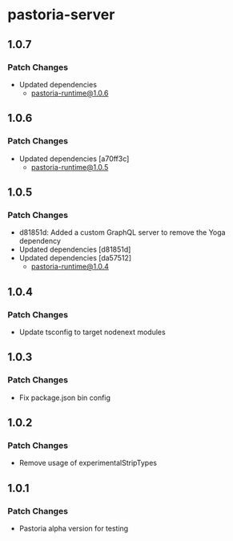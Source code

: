# pastoria-server

## 1.0.7

### Patch Changes

- Updated dependencies
  - pastoria-runtime@1.0.6

## 1.0.6

### Patch Changes

- Updated dependencies [a70ff3c]
  - pastoria-runtime@1.0.5

## 1.0.5

### Patch Changes

- d81851d: Added a custom GraphQL server to remove the Yoga dependency
- Updated dependencies [d81851d]
- Updated dependencies [da57512]
  - pastoria-runtime@1.0.4

## 1.0.4

### Patch Changes

- Update tsconfig to target nodenext modules

## 1.0.3

### Patch Changes

- Fix package.json bin config

## 1.0.2

### Patch Changes

- Remove usage of experimentalStripTypes

## 1.0.1

### Patch Changes

- Pastoria alpha version for testing
